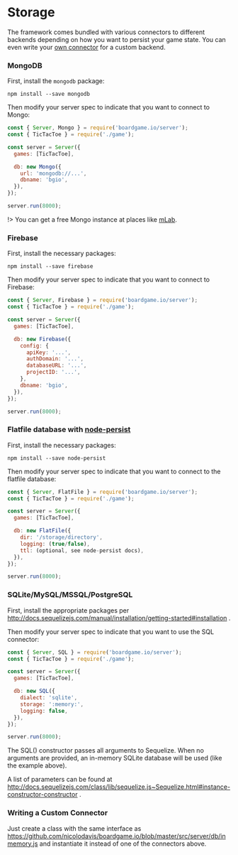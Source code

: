 # Storage

The framework comes bundled with various connectors to different backends
depending on how you want to persist your game state. You can even
write your [own connector](/storage?id=writing-a-custom-connector)
for a custom backend.

### MongoDB

First, install the `mongodb` package:

```
npm install --save mongodb
```

Then modify your server spec to indicate that you want to connect to Mongo:

```js
const { Server, Mongo } = require('boardgame.io/server');
const { TicTacToe } = require('./game');

const server = Server({
  games: [TicTacToe],

  db: new Mongo({
    url: 'mongodb://...',
    dbname: 'bgio',
  }),
});

server.run(8000);
```

!> You can get a free Mongo instance at places like [mLab](https://mlab.com/).

### Firebase

First, install the necessary packages:

```
npm install --save firebase
```

Then modify your server spec to indicate that you want to connect to Firebase:

```js
const { Server, Firebase } = require('boardgame.io/server');
const { TicTacToe } = require('./game');

const server = Server({
  games: [TicTacToe],

  db: new Firebase({
    config: {
      apiKey: '...',
      authDomain: '...',
      databaseURL: '...',
      projectID: '...',
    },
    dbname: 'bgio',
  }),
});

server.run(8000);
```

### Flatfile database with [node-persist](https://github.com/simonlast/node-persist)

First, install the necessary packages:

```
npm install --save node-persist
```

Then modify your server spec to indicate that you want to connect to the flatfile database:

```js
const { Server, FlatFile } = require('boardgame.io/server');
const { TicTacToe } = require('./game');

const server = Server({
  games: [TicTacToe],

  db: new FlatFile({
    dir: '/storage/directory',
    logging: (true/false),
    ttl: (optional, see node-persist docs),
  }),
});

server.run(8000);
```

### SQLite/MySQL/MSSQL/PostgreSQL

First, install the appropriate packages per http://docs.sequelizejs.com/manual/installation/getting-started#installation .

Then modify your server spec to indicate that you want to use the SQL connector:

```js
const { Server, SQL } = require('boardgame.io/server');
const { TicTacToe } = require('./game');

const server = Server({
  games: [TicTacToe],

  db: new SQL({
    dialect: 'sqlite',
    storage: ':memory:',
    logging: false,
  }),
});

server.run(8000);
```

The SQL() constructor passes all arguments to Sequelize.  When no arguments are provided, an in-memory SQLite database will be used (like the example above).

A list of parameters can be found at http://docs.sequelizejs.com/class/lib/sequelize.js~Sequelize.html#instance-constructor-constructor .


### Writing a Custom Connector

Just create a class with the same interface as
https://github.com/nicolodavis/boardgame.io/blob/master/src/server/db/inmemory.js and instantiate it instead of one of the connectors above.
